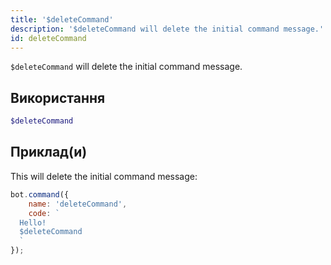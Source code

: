 ```yaml
---
title: '$deleteCommand'
description: '$deleteCommand will delete the initial command message.'
id: deleteCommand
---
```


`$deleteCommand` will delete the initial command message.

## Використання

```php
$deleteCommand
```

## Приклад(и)

This will delete the initial command message:

```javascript
bot.command({
    name: 'deleteCommand',
    code: `
  Hello!
  $deleteCommand
  `
});
```
